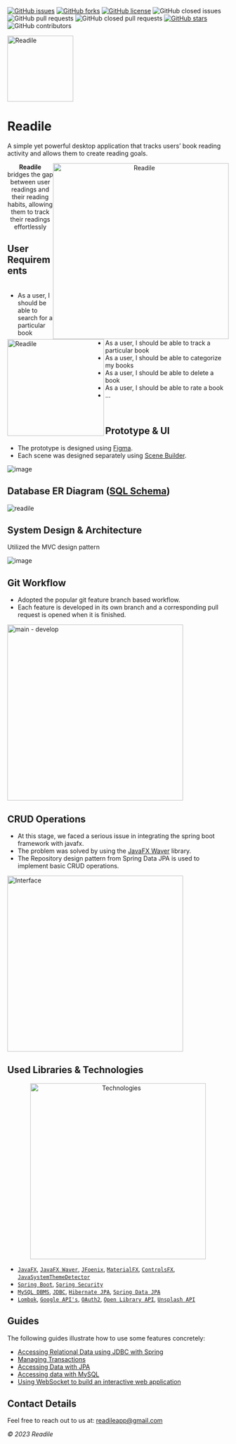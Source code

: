 [![GitHub issues](https://img.shields.io/github/issues/YesGeeks/Readile?style=flat-square)](https://github.com/YesGeeks/Readile/issues)
[![GitHub forks](https://img.shields.io/github/forks/YesGeeks/Readile?style=flat-square)](https://github.com/YesGeeks/Readile/network)
[![GitHub license](https://img.shields.io/github/license/YesGeeks/Readile?color=g&style=flat-square)](https://github.com/YesGeeks/Readile)
![GitHub closed issues](https://img.shields.io/github/issues-closed-raw/YesGeeks/Readile?color=red&style=flat-square)
![GitHub pull requests](https://img.shields.io/github/issues-pr/YesGeeks/Readile?color=lightblue&style=flat-square)
![GitHub closed pull requests](https://img.shields.io/github/issues-pr-closed-raw/YesGeeks/Readile?color=light%20green&style=flat-square)
[![GitHub stars](https://img.shields.io/github/stars/YesGeeks/Readile?style=flat-square)](https://github.com/YesGeeks/Readile/stargazers)
![GitHub contributors](https://img.shields.io/github/contributors/YesGeeks/Readile?style=flat-square)

<img src="https://user-images.githubusercontent.com/46399191/165711330-14a2b271-e3ef-4e01-91fc-b18d75a62a6e.png" width="150" alt="Readile">

# Readile 
A simple yet powerful desktop application that tracks users’ book reading activity and allows them to create reading goals.

<div align="center">
<img style="float: right;"  src="https://user-images.githubusercontent.com/46399191/219680603-9c49d57f-4504-4d3b-aa0f-6073de9a7fe8.png" width="400" alt="Readile"/>
<p><b>Readile</b> bridges the gap between  user readings and their reading habits, allowing them to track their readings effortlessly</p>
</div>

## User Requirements
<div>
<img align="left" src="https://user-images.githubusercontent.com/46399191/219682130-624d6888-6206-4f08-9f8b-f2e021bcc309.png" width="220" alt="Readile"/>
<ul>
<br>
<li>As a user, I should be able to search for a particular book</li>
<li>As a user, I should be able to track a particular book</li>
<li>As a user, I should be able to categorize my books</li>
<li>As a user, I should be able to delete a book</li>
<li>As a user, I should be able to rate a book</li>
<li>...</li>
</ul>
<br>
</div>

## Prototype & UI
* The prototype is designed using [Figma](https://www.figma.com/).
* Each scene was designed separately using [Scene Builder](https://gluonhq.com/products/scene-builder/).

![image](https://user-images.githubusercontent.com/46399191/219687323-2cbd0e0c-5cd8-4d44-9dcc-170585c72c3c.png)

## Database ER Diagram ([SQL Schema](https://github.com/YesGeeks/Readile/blob/develop/src/main/resources/database/schema.sql))
![readile](https://user-images.githubusercontent.com/46399191/219695227-909ea57e-7901-430c-ac8e-679782132af1.png)

## System Design & Architecture
Utilized the MVC design pattern

![image](https://user-images.githubusercontent.com/46399191/219697667-616bea75-5d09-487a-8c16-fb83a15e5833.png)

## Git Workflow
* Adopted the popular git feature branch based workflow.
* Each feature is developed in its own branch and a corresponding pull request is opened when it is finished.
<img src="https://user-images.githubusercontent.com/46399191/219703406-ecd1792f-286c-4404-af3d-166ac672b9b1.png" width="400" alt="main - develop"/>

## CRUD Operations
* At this stage, we faced a serious issue in integrating the spring boot framework with javafx.
* The problem was solved by using the [JavaFX Waver](https://github.com/rgielen/javafx-weaver) library.
* The Repository design pattern from Spring Data JPA is used to implement basic CRUD operations.

<img src="https://user-images.githubusercontent.com/46399191/219749396-58929641-d674-4b15-a922-3aae6c8a69b5.png" width="400" alt="Interface"/>

## Used Libraries & Technologies
<div align="center">
<img src="https://user-images.githubusercontent.com/46399191/219760552-5ffe6d05-80d4-498d-8ffc-fed1e78fffbc.png" width="400" alt="Technologies"/>
</div>

- [`JavaFX`](https://openjfx.io/), [`JavaFX Waver`](https://github.com/rgielen/javafx-weaver), [`JFoenix`](https://github.com/sshahine/JFoenix), [`MaterialFX`](https://github.com/palexdev/MaterialFX), [`ControlsFX`](https://github.com/controlsfx/controlsfx), [`JavaSystemThemeDetector`](https://github.com/Dansoftowner/jSystemThemeDetector)
- [`Spring Boot`](https://spring.io/projects/spring-boot), [`Spring Security`](https://spring.io/projects/spring-security)
- [`MySQL DBMS`](https://www.mysql.com/), [`JDBC`](https://docs.oracle.com/javase/tutorial/jdbc/basics/index.html), [`Hibernate JPA`](https://hibernate.org/orm/), [`Spring Data JPA`](https://docs.spring.io/spring-data/jpa/docs/current/reference/html/)
- [`Lombok`](https://projectlombok.org/), [`Google API's`](https://developers.google.com/apis-explorer), [`OAuth2`](https://developers.google.com/identity/protocols/oauth2), [`Open Library API`](https://openlibrary.org/developers/api), [`Unsplash API`](https://unsplash.com/developers)

## Guides
The following guides illustrate how to use some features concretely:
* [Accessing Relational Data using JDBC with Spring](https://spring.io/guides/gs/relational-data-access/)
* [Managing Transactions](https://spring.io/guides/gs/managing-transactions/)
* [Accessing Data with JPA](https://spring.io/guides/gs/accessing-data-jpa/)
* [Accessing data with MySQL](https://spring.io/guides/gs/accessing-data-mysql/)
* [Using WebSocket to build an interactive web application](https://spring.io/guides/gs/messaging-stomp-websocket/)

## Contact Details
Feel free to reach out to us at: readileapp@gmail.com

<i>© 2023 Readile</i>
